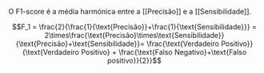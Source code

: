 ---
---

O F1-score é a média harmónica entre a [[Precisão]] e a [[Sensibilidade]].

$$F_1 = \frac{2}{\frac{1}{\text{Precisão}}+\frac{1}{\text{Sensibilidade}}} = 2\times\frac{\text{Precisão}\times\text{Sensibilidade}}{\text{Precisão}+\text{Sensibilidade}}= \frac{\text{Verdadeiro Positivo}}{\text{Verdadeiro Positivo} + \frac{\text{Falso Negativo}+\text{Falso positivo}}{2}}$$